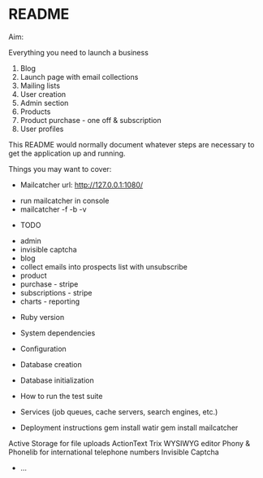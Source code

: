 # README

Aim:

Everything you need to launch a business

1. Blog 
2. Launch page with email collections
3. Mailing lists
4. User creation 
5. Admin section 
6. Products 
7. Product purchase - one off & subscription
8. User profiles

This README would normally document whatever steps are necessary to get the
application up and running.

Things you may want to cover:

* Mailcatcher url: http://127.0.0.1:1080/
 - run mailcatcher in console 
 - mailcatcher -f -b -v

* TODO 
- admin 
- invisible captcha 
- blog 
- collect emails into prospects list with unsubscribe
- product 
- purchase - stripe 
- subscriptions - stripe
- charts - reporting


* Ruby version

* System dependencies

* Configuration

* Database creation

* Database initialization

* How to run the test suite

* Services (job queues, cache servers, search engines, etc.)

* Deployment instructions
gem install watir
gem install mailcatcher 

Active Storage for file uploads
ActionText Trix WYSIWYG editor
Phony & Phonelib for international telephone numbers
Invisible Captcha

* ...


